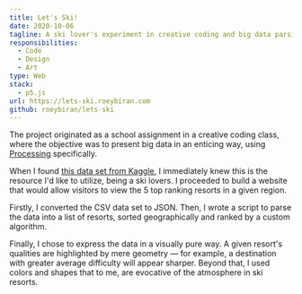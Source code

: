 ```yaml
---
title: Let's Ski!
date: 2020-10-06
tagline: A ski lover's experiment in creative coding and big data parsing.
responsibilities:
  - Code
  - Design
  - Art
type: Web
stack:
  - p5.js
url: https://lets-ski.roeybiran.com
github: roeybiran/lets-ski
---
```


The project originated as a school assignment in a creative coding class, where the objective was to present big data in an enticing way, using [Processing](https://processing.org) specifically.

When I found [this data set from Kaggle](https://www.kaggle.com/beaubellamy/ski-resorts), I immediately knew this is the resource I'd like to utilize, being a ski lovers. I proceeded to build a website that would allow visitors to view the 5 top ranking resorts in a given region.

Firstly, I converted the CSV data set to JSON. Then, I wrote a script to parse the data into a list of resorts, sorted geographically and ranked by a custom algorithm.

Finally, I chose to express the data in a visually pure way. A given resort's qualities are highlighted by mere geometry — for example, a destination with greater average difficulty will appear sharper. Beyond that, I used colors and shapes that to me, are evocative of the atmosphere in ski resorts.

